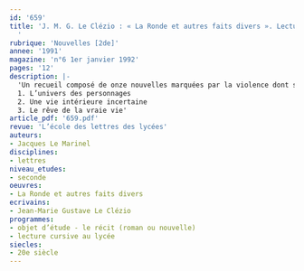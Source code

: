 ```yaml
---
id: '659'
title: 'J. M. G. Le Clézio : « La Ronde et autres faits divers ». Lecture cursive
  '
rubrique: 'Nouvelles [2de]'
annee: '1991'
magazine: 'n°6 1er janvier 1992'
pages: '12'
description: |-
  'Un recueil composé de onze nouvelles marquées par la violence dont sont victimes les personnages…
  1. L’univers des personnages
  2. Une vie intérieure incertaine
  3. Le rêve de la vraie vie'
article_pdf: '659.pdf'
revue: 'L’école des lettres des lycées'
auteurs:
- Jacques Le Marinel
disciplines:
- lettres
niveau_etudes:
- seconde
oeuvres:
- La Ronde et autres faits divers
ecrivains:
- Jean-Marie Gustave Le Clézio
programmes:
- objet d’étude - le récit (roman ou nouvelle)
- lecture cursive au lycée
siecles:
- 20e siècle
---
```

